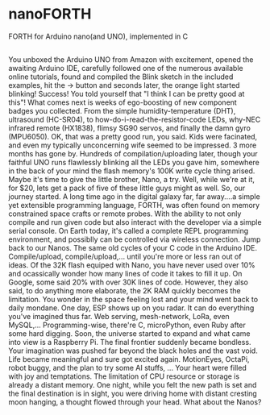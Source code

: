 # nanoFORTH
FORTH for Arduino nano(and UNO), implemented in C

##
You unboxed the Arduino UNO from Amazon with excitement, opened the awaiting Arduino IDE, carefully followed one of the numerous available online tutorials, found and compiled the Blink sketch in the included examples, hit the -> button and seconds later, the orange light started blinking! Success! You told yourself that "I think I can be pretty good at this"!
What comes next is weeks of ego-boosting of new component badges you collected. From the simple humidity-temperature (DHT), ultrasound (HC-SR04), to how-do-i-read-the-resistor-code LEDs, why-NEC infrared remote (HX1838), flimsy SG90 servos, and finally the damn gyro (MPU6050). OK, that was a pretty good run, you said. Kids were facinated, and even my typically unconcerning wife seemed to be impressed.
3 more months has gone by. Hundreds of compilation/uploading later, though your faithful UNO runs flawlessly blinking all the LEDs you gave him, somewhere in the back of your mind the flash memory's 100K write cycle thing arised. Maybe it's time to give the little brother, Nano, a try. Well, while we're at it, for $20, lets get a pack of five of these little guys might as well.
So, our journey started. A long time ago in the digital galaxy far, far away....a simple yet extensible programming language, FORTH, was often found on memory constrained space crafts or remote probes. With the ability to not only compile and run given code but also interact with the developer via a simple serial console. On Earth today, it's called a complete REPL programming environment, and possiblly can be controlled via wireless connection.
Jump back to our Nanos. The same old cycles of your C code in the Arduino IDE. Compile/upload, compile/upload,... until you're more or less ran out of ideas. Of the 32K flash equiped with Nano, you have never used over 10% and ocassically wonder how many lines of code it takes to fill it up. On Google, some said 20% with over 30K lines of code. However, they also said, to do anything more elaborate, the 2K RAM quickly becomes the limitation. You wonder in the space feeling lost and your mind went back to daily mondane.
One day, ESP shows up on you radar. It can do everything you've imagined thus far. Web serving, mesh-network, LoRa, even MySQL,... Programming-wise, there're C, microPython, even Ruby after some hard digging. Soon, the universe started to expand and what came into view is a Raspberry Pi. The final frontier suddenly became bondless. Your imagination was pushed far beyond the black holes and the vast void. Life became meaningful and sure got excited again. MotionEyes, OctaPi, robot buggy, and the plan to try some AI stuffs, ... Your heart were filled with joy and temptations. The limitation of CPU resource or storage is already a distant memory. 
One night, while you felt the new path is set and the final destination is in sight, you were driving home with distant cresting moon hanging, a thought flowed through your head. What about the Nanos?


